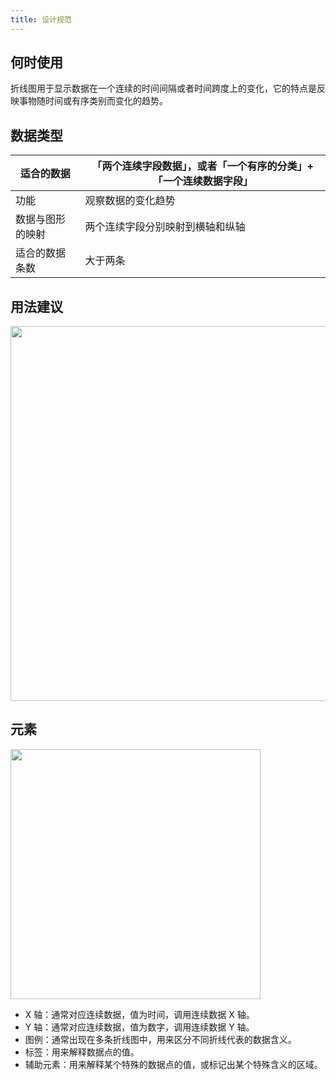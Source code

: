 ```yaml
---
title: 设计规范
---
```


## 何时使用

折线图用于显示数据在一个连续的时间间隔或者时间跨度上的变化，它的特点是反映事物随时间或有序类别而变化的趋势。

## 数据类型

| 适合的数据       | 「两个连续字段数据」，或者「一个有序的分类」+「一个连续数据字段」 |
| ---------------- | ----------------------------------------------------------------- |
| 功能             | 观察数据的变化趋势                                                |
| 数据与图形的映射 | 两个连续字段分别映射到横轴和纵轴                                  |
| 适合的数据条数   | 大于两条                                                          |

## 用法建议

<img src="https://gw.alipayobjects.com/mdn/rms_d314dd/afts/img/A*NGoOQatmkx0AAAAAAAAAAABkARQnAQ" width="600">

## 元素

<img src="https://gw.alipayobjects.com/mdn/rms_d314dd/afts/img/A*uxv8RJgYx4oAAAAAAAAAAABkARQnAQ" width="400">

- X 轴：通常对应连续数据，值为时间，调用连续数据 X 轴。
- Y 轴：通常对应连续数据，值为数字，调用连续数据 Y 轴。
- 图例：通常出现在多条折线图中，用来区分不同折线代表的数据含义。
- 标签：用来解释数据点的值。
- 辅助元素：用来解释某个特殊的数据点的值，或标记出某个特殊含义的区域。
